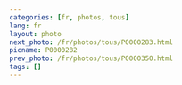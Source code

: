 ```yaml
---
categories: [fr, photos, tous]
lang: fr
layout: photo
next_photo: /fr/photos/tous/P0000283.html
picname: P0000282
prev_photo: /fr/photos/tous/P0000350.html
tags: []
---
```

